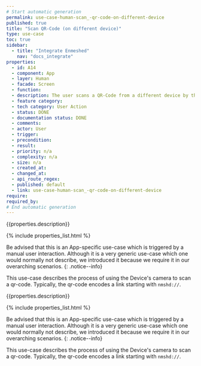 ```yaml
---
# Start automatic generation
permalink: use-case-human-scan_-qr-code-on-different-device
published: true
title: "Scan QR-Code (on different device)"
type: use-case
toc: true
sidebar:
  - title: "Integrate Enmeshed"
    nav: "docs_integrate"
properties:
  - id: A14
  - component: App
  - layer: Human
  - facade: Screen
  - function:
  - description: The user scans a QR-Code from a different device by the app.
  - feature category:
  - tech category: User Action
  - status: DONE
  - documentation status: DONE
  - comments:
  - actor: User
  - trigger:
  - precondition:
  - result:
  - priority: n/a
  - complexity: n/a
  - size: n/a
  - created_at:
  - changed_at:
  - api_route_regex:
  - published: default
  - link: use-case-human-scan_-qr-code-on-different-device
require:
required_by:
# End automatic generation
---
```


{{properties.description}}

{% include properties_list.html %}

Be advised that this is an App-specific use-case which is triggered by a manual user interaction. Although it is a very generic use-case which one would normally not describe, we introduced it because we require it in our overarching scenarios.
{: .notice--info}

This use-case describes the process of using the Device's camera to scan a qr-code.
Typically, the qr-code encodes a link starting with `nmshd://`.

{{properties.description}}

{% include properties_list.html %}

Be advised that this is an App-specific use-case which is triggered by a manual user interaction. Although it is a very generic use-case which one would normally not describe, we introduced it because we require it in our overarching scenarios.
{: .notice--info}

This use-case describes the process of using the Device's camera to scan a qr-code.
Typically, the qr-code encodes a link starting with `nmshd://`.
